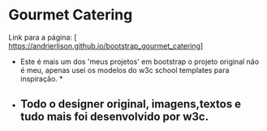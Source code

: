 # Gourmet Catering

Link para a página: [ https://andrierlison.github.io/bootstrap_gourmet_catering]

* Este é mais um dos 'meus projetos' em bootstrap o projeto original não é meu, apenas usei os modelos do w3c school templates para inspiração. *
* ##  Todo o designer original, imagens,textos e tudo mais foi desenvolvido por w3c.
